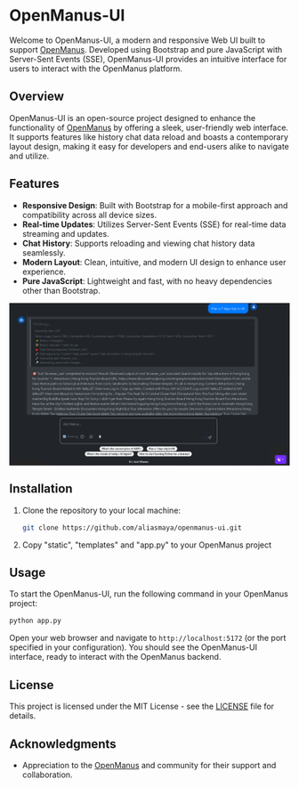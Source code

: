 # OpenManus-UI

Welcome to OpenManus-UI, a modern and responsive Web UI built to support [OpenManus](https://github.com/mannaandpoem/OpenManus). Developed using Bootstrap and pure JavaScript with Server-Sent Events (SSE), OpenManus-UI provides an intuitive interface for users to interact with the OpenManus platform.

## Overview

OpenManus-UI is an open-source project designed to enhance the functionality of [OpenManus](https://github.com/mannaandpoem/OpenManus) by offering a sleek, user-friendly web interface. It supports features like history chat data reload and boasts a contemporary layout design, making it easy for developers and end-users alike to navigate and utilize.

## Features

- **Responsive Design**: Built with Bootstrap for a mobile-first approach and compatibility across all device sizes.
- **Real-time Updates**: Utilizes Server-Sent Events (SSE) for real-time data streaming and updates.
- **Chat History**: Supports reloading and viewing chat history data seamlessly.
- **Modern Layout**: Clean, intuitive, and modern UI design to enhance user experience.
- **Pure JavaScript**: Lightweight and fast, with no heavy dependencies other than Bootstrap.

<div align="center" style="display: flex; gap: 20px;">
    <img src="assets/screenshot.png" alt="OpenManus-UI" />
</div>

## Installation

1. Clone the repository to your local machine:

   ```bash
   git clone https://github.com/aliasmaya/openmanus-ui.git
   ```

2. Copy "static", "templates" and "app.py" to your OpenManus project

## Usage

To start the OpenManus-UI, run the following command in your OpenManus project:

```bash
python app.py
```

Open your web browser and navigate to `http://localhost:5172` (or the port specified in your configuration). You should see the OpenManus-UI interface, ready to interact with the OpenManus backend.

## License

This project is licensed under the MIT License - see the [LICENSE](LICENSE) file for details.

## Acknowledgments

- Appreciation to the [OpenManus](https://github.com/mannaandpoem/OpenManus) and community for their support and collaboration.
